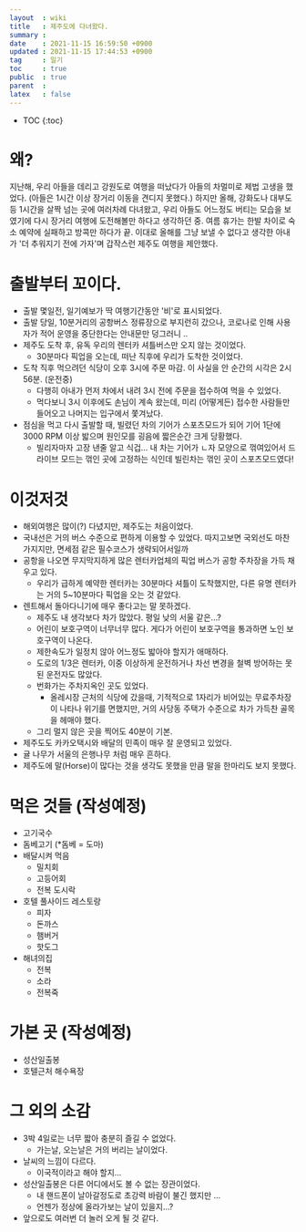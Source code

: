 ```yaml
---
layout  : wiki
title   : 제주도에 다녀왔다. 
summary : 
date    : 2021-11-15 16:59:50 +0900
updated : 2021-11-15 17:44:53 +0900
tag     : 일기
toc     : true
public  : true
parent  : 
latex   : false
---
```

* TOC
{:toc}

# 왜?

지난해, 우리 아들을 데리고 강원도로 여행을 떠났다가 아들의 차멀미로 제법 고생을 했었다. (아들은 1시간 이상 장거리 이동을 견디지 못했다.)
하지만 올해, 강화도나 대부도 등 1시간을 살짝 넘는 곳에 여러차례 다녀왔고, 우리 아들도 어느정도 버티는 모습을 보였기에 다시 장거리 여행에 도전해볼만 하다고 생각하던 중. 여름 휴가는 한발 차이로 숙소 예약에 실패하고 방콕만 하다가 끝. 이대로 올해를 그냥 보낼 수 없다고 생각한 아내가 '더 추워지기 전에 가자'며 갑작스런 제주도 여행을 제안했다.

# 출발부터 꼬이다.

- 출발 몇일전, 일기예보가 딱 여행기간동안 '비'로 표시되었다.
- 출발 당일, 10분거리의 공항버스 정류장으로 부지런히 갔으나, 코로나로 인해 사용자가 적어 운영을 중단한다는 안내문만 덩그러니 ..
- 제주도 도착 후, 유독 우리의 렌터카 셔틀버스만 오지 않는 것이었다.
	- 30분마다 픽업을 오는데, 떠난 직후에 우리가 도착한 것이었다.
- 도착 직후 먹으려던 식당이 오후 3시에 주문 마감. 이 사실을 안 순간의 시각은 2시 56분. (운전중)
	- 다행히 아내가 먼저 차에서 내려 3시 전에 주문을 접수하여 먹을 수 있었다.
	- 먹다보니 3시 이후에도 손님이 계속 왔는데, 미리 (어떻게든) 접수한 사람들만 들어오고 나머지는 입구에서 쫓겨났다.
- 점심을 먹고 다시 출발할 때, 빌렸던 차의 기어가 스포츠모드가 되어 기어 1단에 3000 RPM 이상 밟으며 원인모를 굉음에 짧은순간 크게 당황했다.
	- 빌리자마자 고장 낸줄 알고 식겁... 내 차는 기어가 ㄴ자 모양으로 꺾여있어서 드라이브 모드는 꺾인 곳에 고정하는 식인데 빌린차는 꺾인 곳이 스포츠모드였다! 

# 이것저것

- 해외여행은 많이(?) 다녔지만, 제주도는 처음이었다.
- 국내선은 거의 버스 수준으로 편하게 이용할 수 있었다. 따지고보면 국외선도 마찬가지지만, 면세점 같은 필수코스가 생략되어서일까
- 공항을 나오면 무지막지하게 많은 렌터카업체의 픽업 버스가 공항 주차장을 가득 채우고 있다.
	- 우리가 급하게 예약한 렌터카는 30분마다 셔틀이 도착했지만, 다른 유명 렌터카는 거의 5~10분마다 픽업을 오는 것 같았다.
- 렌트해서 돌아다니기에 매우 좋다고는 말 못하겠다.
	- 제주도 내 생각보다 차가 많았다. 평일 낮의 서울 같은...?
	- 어린이 보호구역이 너무너무 많다. 게다가 어린이 보호구역을 통과하면 노인 보호구역이 나온다.
	- 제한속도가 일정치 않아 어느정도 밟아야 할지가 애매하다.
	- 도로의 1/3은 렌터카, 이중 이상하게 운전하거나 차선 변경을 철벽 방어하는 못된 운전자도 많았다.
	- 번화가는 주차지옥인 곳도 있었다.
		- 올레시장 근처의 식당에 갔을때, 기적적으로 1자리가 비어있는 무료주차장이 나타나 위기를 면했지만, 거의 사당동 주택가 수준으로 차가 가득찬 골목을 헤매야 했다.
	- 그리 멀지 않은 곳을 찍어도 40분이 기본.
- 제주도도 카카오택시와 배달의 민족이 매우 잘 운영되고 있었다.
- 귤 나무가 서울의 은행나무 처럼 매우 흔하다.
- 제주도에 말(Horse)이 많다는 것을 생각도 못했을 만큼 말을 한마리도 보지 못했다.

# 먹은 것들 (작성예정)

- 고기국수
- 돔베고기 (*돔베 = 도마)
- 배달시켜 먹음
	- 밀치회
	- 고등어회
	- 전복 도시락
- 호텔 풀사이드 레스토랑
	- 피자
	- 돈까스
	- 햄버거
	- 핫도그
- 해녀의집
	- 전복
	- 소라
	- 전복죽

# 가본 곳 (작성예정)

- 성산일출봉
- 호텔근처 해수욕장

# 그 외의 소감

- 3박 4일로는 너무 짧아 충분히 즐길 수 없었다. 
	- 가는날, 오는날은 거의 버리는 날이었다.
- 날씨의 느낌이 다르다.
	- 이국적이라고 해야 할지...
- 성산일출봉은 다른 어디에서도 볼 수 없는 장관이었다.
	- 내 핸드폰이 날아갈정도로 초강력 바람이 불긴 했지만 ...
	- 언젠가 정상에 올라가보는 날이 있을지...?
- 앞으로도 여러번 더 놀러 오게 될 것 같다.
